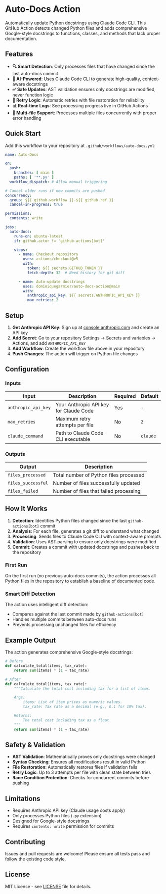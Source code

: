 # Auto-Docs Action

Automatically update Python docstrings using Claude Code CLI. This GitHub Action detects changed Python files and adds comprehensive Google-style docstrings to functions, classes, and methods that lack proper documentation.

## Features

- **🔍 Smart Detection**: Only processes files that have changed since the last auto-docs commit
- **🤖 AI-Powered**: Uses Claude Code CLI to generate high-quality, context-aware docstrings
- **✅ Safe Updates**: AST validation ensures only docstrings are modified, never function logic
- **🔄 Retry Logic**: Automatic retries with file restoration for reliability
- **📊 Real-time Logs**: See processing progress live in GitHub Actions
- **🔀 Multi-file Support**: Processes multiple files concurrently with proper error handling

## Quick Start

Add this workflow to your repository at `.github/workflows/auto-docs.yml`:

```yaml
name: Auto-Docs

on:
  push:
    branches: [ main ]
    paths: [ '**.py' ]
  workflow_dispatch: # Allow manual triggering

# Cancel older runs if new commits are pushed
concurrency:
  group: ${{ github.workflow }}-${{ github.ref }}
  cancel-in-progress: true

permissions:
  contents: write

jobs:
  auto-docs:
    runs-on: ubuntu-latest
    if: github.actor != 'github-actions[bot]'

    steps:
      - name: Checkout repository
        uses: actions/checkout@v5
        with:
          token: ${{ secrets.GITHUB_TOKEN }}
          fetch-depth: 32  # Need history for git diff

      - name: Auto-update docstrings
        uses: dominiquegarmier/auto-docs-action@main
        with:
          anthropic_api_key: ${{ secrets.ANTHROPIC_API_KEY }}
          max_retries: 2
```

## Setup

1. **Get Anthropic API Key**: Sign up at [console.anthropic.com](https://console.anthropic.com) and create an API key
2. **Add Secret**: Go to your repository Settings → Secrets and variables → Actions, and add `ANTHROPIC_API_KEY`
3. **Add Workflow**: Create the workflow file above in your repository
4. **Push Changes**: The action will trigger on Python file changes

## Configuration

### Inputs

| Input | Description | Required | Default |
|-------|-------------|----------|---------|
| `anthropic_api_key` | Your Anthropic API key for Claude Code | Yes | - |
| `max_retries` | Maximum retry attempts per file | No | `2` |
| `claude_command` | Path to Claude Code CLI executable | No | `claude` |

### Outputs

| Output | Description |
|--------|-------------|
| `files_processed` | Total number of Python files processed |
| `files_successful` | Number of files successfully updated |
| `files_failed` | Number of files that failed processing |

## How It Works

1. **Detection**: Identifies Python files changed since the last `github-actions[bot]` commit
2. **Analysis**: For each file, generates a git diff to understand what changed
3. **Processing**: Sends files to Claude Code CLI with context-aware prompts
4. **Validation**: Uses AST parsing to ensure only docstrings were modified
5. **Commit**: Creates a commit with updated docstrings and pushes back to the repository

### First Run

On the first run (no previous auto-docs commits), the action processes all Python files in the repository to establish a baseline of documented code.

### Smart Diff Detection

The action uses intelligent diff detection:
- Compares against the last commit made by `github-actions[bot]`
- Handles multiple commits between auto-docs runs
- Prevents processing unchanged files for efficiency

## Example Output

The action generates comprehensive Google-style docstrings:

```python
# Before
def calculate_total(items, tax_rate):
    return sum(items) * (1 + tax_rate)

# After
def calculate_total(items, tax_rate):
    """Calculate the total cost including tax for a list of items.

    Args:
        items: List of item prices as numeric values.
        tax_rate: Tax rate as a decimal (e.g., 0.1 for 10% tax).

    Returns:
        The total cost including tax as a float.
    """
    return sum(items) * (1 + tax_rate)
```

## Safety & Validation

- **AST Validation**: Mathematically proves only docstrings were changed
- **Syntax Checking**: Ensures all modifications result in valid Python
- **File Restoration**: Automatically restores files if validation fails
- **Retry Logic**: Up to 3 attempts per file with clean state between tries
- **Race Condition Protection**: Checks for concurrent commits before pushing

## Limitations

- Requires Anthropic API key (Claude usage costs apply)
- Only processes Python files (`.py` extension)
- Designed for Google-style docstrings
- Requires `contents: write` permission for commits

## Contributing

Issues and pull requests are welcome! Please ensure all tests pass and follow the existing code style.

## License

MIT License - see [LICENSE](LICENSE) file for details.
